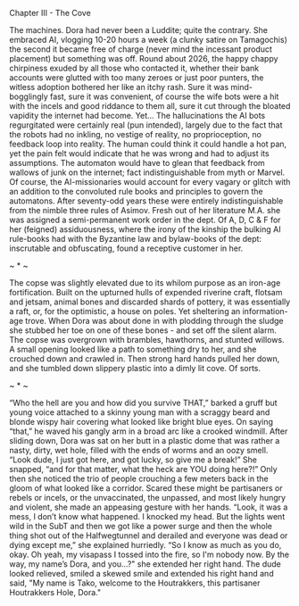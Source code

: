 Chapter III - The Cove

The machines.
Dora had never been a Luddite; quite the contrary. She embraced AI, vlogging 10-20 hours a week (a clunky satire on Tamagochis) the second it became free of charge (never mind the incessant product placement) but something was off. Round about 2026, the happy chappy chirpiness exuded by all those who contacted it, whether their bank accounts were glutted with too many zeroes or just poor punters, the witless adoption bothered her like an itchy rash. 
Sure it was mind-bogglingly fast, sure it was convenient, of course the wife bots were a hit with the incels and good riddance to them all, sure it cut through the bloated vapidity the internet had become. Yet…
The hallucinations the AI bots regurgitated were certainly real (pun intended), largely due to the fact that the robots had no inkling, no vestige of reality, no proprioception, no feedback loop into reality. The human could think it could handle a hot pan, yet the pain felt would indicate that he was wrong and had to adjust its assumptions. The automaton would have to glean that feedback from wallows of junk on the internet; fact indistinguishable from myth or Marvel. 
Of course, the AI-missionaries would account for every vagary or glitch with an addition to the convoluted rule books and principles to govern the automatons. After seventy-odd years these were entirely indistinguishable from the nimble three rules of Asimov. 
Fresh out of her literature M.A. she was assigned a semi-permanent work order in the dept. Of A, D, C & F for her (feigned) assiduousness, where the irony of the kinship the bulking AI rule-books had with the Byzantine law and bylaw-books of the dept: inscrutable and obfuscating, found a receptive customer in her. 

~ * ~

The copse was slightly elevated due to its whilom purpose as an iron-age fortification. Built on the upturned hulls of expended riverine craft, flotsam and jetsam, animal bones and discarded shards of pottery, it was essentially a raft, or, for the optimistic, a house on poles. Yet sheltering an information-age trove. 
When Dora was about done in with plodding through the sludge she stubbed her toe on one of these bones - and set off the silent alarm. The copse was overgrown with brambles, hawthorns, and stunted willows. A small opening looked like a path to something dry to her, and she crouched down and crawled in. Then strong hard hands pulled her down, and she tumbled down slippery plastic into a dimly lit cove. Of sorts. 

~ * ~

“Who the hell are you and how did you survive THAT,” barked a gruff but young voice attached to a skinny young man with a scraggy beard and blonde wispy hair covering what looked like bright blue eyes. On saying “that,” he waved his gangly arm in a broad arc like a crooked windmill. After sliding down, Dora was sat on her butt in a plastic dome that was rather a nasty, dirty, wet hole, filled with the ends of worms and an oozy smell.
 “Look dude, I just got here, and got lucky, so give me a break!” She snapped, “and for that matter, what the heck are YOU doing here?!” 
Only then she noticed the trio of people crouching a few meters back in the gloom of what looked like a corridor. Scared these might be partisaners or rebels or incels, or the unvaccinated, the unpassed, and most likely hungry and violent, she made an appeasing gesture with her hands. 
“Look, it was a mess, I don’t know what happened. I knocked my head. But the lights went wild in the SubT and then we got like a power surge and then the whole thing shot out of the Halfwegtunnel and derailed and everyone was dead or dying except me,” she explained hurriedly. 
“So I know as much as you do, okay. Oh yeah, my visapass I tossed into the fire, so I'm nobody now. By the way, my name’s Dora, and you…?" she extended her right hand. The dude looked relieved, smiled a skewed smile and extended his right hand and said, 
"My name is Tako, welcome to the Houtrakkers, this partisaner Houtrakkers Hole, Dora."
